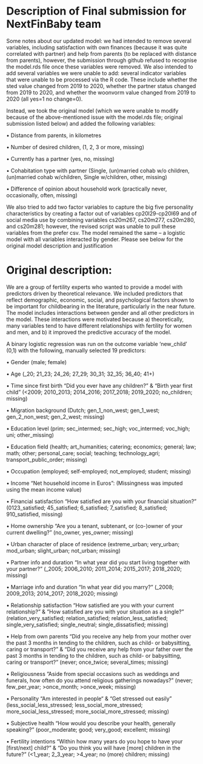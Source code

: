 # Description of Final submission for NextFinBaby team
Some notes about our updated model: we had intended to remove several variables, including satisfaction with own finances (because it was quite correlated with partner) and help from parents (to be replaced with distance from parents), however, the submission through github refused to recognise the model.rds file once these variables were removed. We also intended to add several variables we were unable to add: several indicator variables that were unable to be processed via the R code. These include whether the sted value changed from 2019 to 2020, whether the partner status changed from 2019 to 2020, and whether the woonvorm value changed from 2019 to 2020 (all yes=1 no change=0).

Instead, we took the original model (which we were unable to modify because of the above-mentioned issue with the model.rds file; original submission listed below) and added the following variables:

•	Distance from parents, in kilometres

•	Number of desired children, (1, 2, 3 or more, missing)

•	Currently has a partner (yes, no, missing)

•	Cohabitation type with partner (Single, (un)married cohab w/o children, (un)married cohab w/children, Single w/children, other, missing)

•	Difference of opinion about household work (practically never, occasionally, often, missing)

We also tried to add two factor variables to capture the big five personality characteristics by creating a factor out of variables cp20l29-cp20l69 and of social media use by combining variables cs20m267, cs20m277, cs20m280, and cs20m281; however, the revised script was unable to pull these variables from the prefer csv. The model remained the same – a logistic model with all variables interacted by gender. Please see below for the original model description and justification


# Original description:

We are a group of fertility experts who wanted to provide a model with predictors driven by theoretical relevance. We included predictors that reflect demographic, economic, social, and psychological factors shown to be important for childbearing in the literature, particularly in the near future. The model includes interactions between gender and all other predictors in the model. These interactions were motivated because a) theoretically, many variables tend to have different relationships with fertility for women and men, and b) it improved the predictive accuracy of the model.

A binary logistic regression was run on the outcome variable ‘new_child’ (0,1) with the following, manually selected 19 predictors:

•	Gender (male; female)

•	Age (_20; 21_23; 24_26; 27_29; 30_31; 32_35; 36_40; 41+)

•	Time since first birth “Did you ever have any children?” & “Birth year first child” (<2009; 2010_2013; 2014_2016; 2017_2018; 2019_2020; no_children; missing)

•	Migration background (Dutch; gen_1_non_west; gen_1_west; gen_2_non_west; gen_2_west; missing)

•	Education level (prim; sec_intermed; sec_high; voc_intermed; voc_high; uni; other_missing)

•	Education field (health; art_humanities; catering; economics; general; law; math; other; personal_care; social; teaching; technology_agri; transport_public_order; missing)

•	Occupation (employed; self-employed; not_employed; student; missing)

•	Income “Net household income in Euros”: (Missingness was imputed using the mean income value)

•	Financial satisfaction “How satisfied are you with your financial situation?” (0123_satisfied; 45_satisfied; 6_satisfied; 7_satisfied; 8_satisfied; 910_satisfied, missing)

•	Home ownership “Are you a tenant, subtenant, or (co-)owner of your current dwelling?” (no_owner, yes_owner; missing)

•	Urban character of place of residence (extreme_urban; very_urban; mod_urban; slight_urban; not_urban; missing)

•	Partner info and duration “In what year did you start living together with your partner?” (_2005; 2006_2010; 2011_2014; 2015_2017; 2018_2020; missing)

•	Marriage info and duration “In what year did you marry?” (_2008; 2009_2013; 2014_2017; 2018_2020; missing)

•	Relationship satisfaction “How satisfied are you with your current relationship?” & ”How satisfied are you with your situation as a single?” (relation_very_satisfied; relation_satisfied; relation_less_satisfied; single_very_satisfied; single_neutral; single_dissatisfied; missing)

•	Help from own parents “Did you receive any help from your mother over the past 3 months in tending to the children, such as child- or babysitting, caring or transport?” & “Did you receive any help from your father over the past 3 months in tending to the children, such as child- or babysitting, caring or transport?” (never; once_twice; several_times; missing)

•	Religiousness ”Aside from special occasions such as weddings and funerals, how often do you attend religious gatherings nowadays?” (never; few_per_year; >once_month; >once_week; missing)

•	Personality “Am interested in people“ & “Get stressed out easily” (less_social_less_stressed; less_social_more_stressed; more_social_less_stressed; more_social_more_stressed; missing)

•	Subjective health “How would you describe your health, generally speaking?” (poor_moderate; good; very_good; excellent; missing)

•	Fertility intentions “Within how many years do you hope to have your [first/next] child?” & “Do you think you will have [more] children in the future?” (<1_year; 2_3_year; >4_year; no (more) children; missing)


